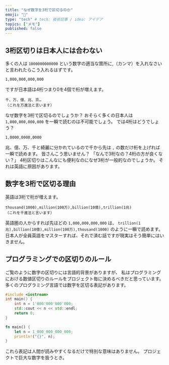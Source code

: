 ```yaml
---
title: "なぜ数字を3桁で区切るのか"
emoji: "🎉"
type: "tech" # tech: 技術記事 / idea: アイデア
topics: ["メモ"]
published: false
---
```



## 3桁区切りは日本人には合わない

多くの人は `1000000000000` という数字の適当な箇所に,（カンマ）を入れなさいと言われたらこう入れるはずです。

```text
1,000,000,000,000
```

ですが日本語は4桁つまり0を4個で桁が増えます。

```text
千、万、億、兆、京…
（これを万進法と言います）
```

なぜ数字を3桁で区切るのでしょうか？
おそらく多くの日本人は `1,000,000,000,000` を一瞬で読むのは不可能でしょう。
では4桁はどうでしょう？

```text
1,0000,0000,0000
```

兆、億、万、千と綺麗に分かれているので千から先は `,` の数だけ桁を上げれば一瞬で読めます。
皆さんこう思いません？
「なんで3桁なの？4桁の方が良くない？」
4桁区切りはこんなにも便利なのになぜ3桁が一般的なのでしょうか。
それは英語に原因があります。

## 数字を3桁で区切る理由

英語は3桁で桁が増えます。

```text
thousand(1000),million(100万),billion(10億),trillion(1兆)
（これを千進法と言います）
```

英語圏の人からすれば先ほどの `1,000,000,000,000` は、
`trillion(1兆),billion(10億),million(100万),thousand(1000)` のように一瞬で読めます。
日本人が全員英語をマスターすれば、それで済む話ですが現実はそう簡単にはいきません。

## プログラミングでの区切りのルール

ご覧のように数字の区切りには言語的背景がありますが、
私はプログラミングにおける数値区切りのルールをプロジェクト毎に決めるべきだと思っています。
多くのプログラミング言語では数字を区切る表記があります。

```cpp
#include <iostream>
int main() {
    int n = 1'000'000'000'000;
    std::cout << n << std::endl;
    return 0;
}
```

```rust
fn main() {
    let n = 1_000_000_000_000;
    println!("{}", n);
}
```

これら表記は人間が読みやすくなるだけで特別な意味はありません。
プロジェクトで巨大な数字を扱うとき。
